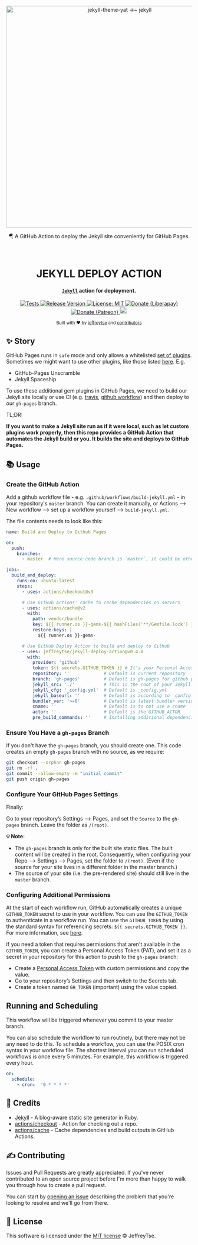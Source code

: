 <div align="center">
  <br>
  <a href="https://github.com/jeffreytse/jekyll-deploy-action">
    <img alt="jekyll-theme-yat →~ jekyll" src="https://user-images.githubusercontent.com/9413601/107134556-211ea280-692e-11eb-9d13-afb253db5c67.png" width="600">
  </a>

  <p>🪂 A GitHub Action to deploy the Jekyll site conveniently for GitHub Pages.</p>
  <br>

  <h1> JEKYLL DEPLOY ACTION </h1>
</div>

<h4 align="center">
  <a href="https://jekyllrb.com/" target="_blank"><code>Jekyll</code></a> action for deployment.
</h4>

<p align="center">
  <a href="https://jeffreytse.github.io/jekyll-deploy-action">
    <img src="https://github.com/jeffreytse/jekyll-deploy-action/workflows/Tests/badge.svg" alt="Tests" />
  </a>
  <a href="https://github.com/jeffreytse/jekyll-deploy-action/releases">
    <img src="https://img.shields.io/github/v/release/jeffreytse/jekyll-deploy-action?color=brightgreen" alt="Release Version" />
  </a>
  <a href="https://opensource.org/licenses/MIT">
    <img src="https://img.shields.io/badge/License-MIT-brightgreen.svg" alt="License: MIT" /></a>
  <a href="https://liberapay.com/jeffreytse">
    <img src="http://img.shields.io/liberapay/goal/jeffreytse.svg?logo=liberapay" alt="Donate (Liberapay)" />
  </a>
  <a href="https://patreon.com/jeffreytse">
    <img src="https://img.shields.io/badge/support-patreon-F96854.svg?style=flat-square" alt="Donate (Patreon)" />
  </a>
  <a href="https://ko-fi.com/jeffreytse">
    <img height="20" src="https://www.ko-fi.com/img/githubbutton_sm.svg" alt="Donate (Ko-fi)" />
  </a>
</p>

<div align="center">
  <sub>Built with ❤︎ by
  <a href="https://jeffreytse.net">jeffreytse</a> and
  <a href="https://github.com/jeffreytse/jekyll-deploy-action/graphs/contributors">contributors </a>
</div>

## ✨ Story

GitHub Pages runs in `safe` mode and only allows a whitelisted [set of plugins](https://pages.github.com/versions/). 
Sometimes we might want to use other plugins, like those listed [here](https://github.com/planetjekyll/awesome-jekyll-plugins).  E.g.
  
- GitHub-Pages Unscramble
- Jekyll Spaceship

To use these additional gem plugins in GitHub Pages, we need to build our Jekyll site locally or use CI (e.g. [travis](https://travis-ci.org/), [github workflow](https://help.github.com/en/actions/configuring-and-managing-workflows/configuring-a-workflow)) and then deploy to our `gh-pages` branch.

TL;DR:
  
**If you want to make a Jekyll site run as if it were local, such as let custom plugins work properly, then this repo provides a GitHub Action that automates the Jekyll build or you.  It builds the site and deploys to GitHub Pages.**

## 📚 Usage

### Create the GitHub Action

Add a github workflow file - e.g. `.github/workflows/build-jekyll.yml` - in your repository's `master` branch. You can create it manually, 
or Actions --> New workflow --> set up a workflow yourself --> `build-jekyll.yml`.  
  
The file contents needs to look like this:

```yml
name: Build and Deploy to Github Pages

on:
  push:
    branches:
      - master  # Here source code branch is `master`, it could be other branch

jobs:
  build_and_deploy:
    runs-on: ubuntu-latest
    steps:
      - uses: actions/checkout@v3

      # Use GitHub Actions' cache to cache dependencies on servers
      - uses: actions/cache@v2
        with:
          path: vendor/bundle
          key: ${{ runner.os }}-gems-${{ hashFiles('**/Gemfile.lock') }}
          restore-keys: |
            ${{ runner.os }}-gems-

      # Use GitHub Deploy Action to build and deploy to Github
      - uses: jeffreytse/jekyll-deploy-action@v0.4.0
        with:
          provider: 'github'
          token: ${{ secrets.GITHUB_TOKEN }} # It's your Personal Access Token(PAT)
          repository: ''             # Default is current repository
          branch: 'gh-pages'         # Default is gh-pages for github provider
          jekyll_src: './'           # This is the root of your Jekyll site, relative to your repo. E.g. './docs/'. Default is root directory
          jekyll_cfg: '_config.yml'  # Default is _config.yml
          jekyll_baseurl: ''         # Default is according to _config.yml
          bundler_ver: '>=0'         # Default is latest bundler version
          cname: ''                  # Default is to not use a cname
          actor: ''                  # Default is the GITHUB_ACTOR
          pre_build_commands: ''     # Installing additional dependencies (Arch Linux)
```

### Ensure You Have a `gh-pages` Branch
  
If you don't have the `gh-pages` branch, you should create one.  This code creates an empty `gh-pages` branch with no source, as we require:

```bash
git checkout --orphan gh-pages
git rm -rf .
git commit --allow-empty -m "initial commit"
git push origin gh-pages
```
 
### Configure Your GitHub Pages Settings
  
Finally:
  
Go to your repository’s Settings --> Pages, and set the `Source` to the `gh-pages` branch. Leave the folder as `/(root)`.

**💡 Note:** 
- The `gh-pages` branch is only for the built site static files.  The built content will be created in the root.
  Consequently, when configuring your Repo --> Settings --> Pages, set the folder to `/(root)`.
  (Even if the source for your site lives in a different folder in the master branch.)
- The source of your site (i.e. the pre-rendered site) should still live in the `master` branch.

### Configuring Additional Permissions
  
At the start of each workflow run, GitHub automatically creates a unique `GITHUB_TOKEN` secret to use in your workflow. 
You can use the `GITHUB_TOKEN` to authenticate in a workflow run. 
You can use the `GITHUB_TOKEN` by using the standard syntax for referencing secrets: `${{ secrets.GITHUB_TOKEN }}`. 
For more information, see [here](https://docs.github.com/en/actions/security-guides/automatic-token-authentication).

If you need a token that requires permissions that aren't available in the `GITHUB_TOKEN`, 
you can create a Personal Access Token (PAT), and set it as a secret in your repository for this action to push to the `gh-pages` branch:

- Create a [Personal Access Token](https://github.com/settings/tokens) with custom permissions and copy the value.
- Go to your repository’s Settings and then switch to the Secrets tab.
- Create a token named `GH_TOKEN` (important) using the value copied.

## Running and Scheduling
  
This workflow will be triggered whenever you commit to your master branch.

You can also schedule the workflow to run routinely, but there may not be any need to do this.
To schedule a workflow, you can use the POSIX cron syntax in your workflow file.
The shortest interval you can run scheduled workflows is once every 5 minutes. For example, this workflow is triggered every hour.

```yml
on:
  schedule:
    - cron:  '0 * * * *'
```

## 🌱 Credits

- [Jekyll](https://github.com/jekyll/jekyll) - A blog-aware static site generator in Ruby.
- [actions/checkout](https://github.com/actions/checkout) - Action for checking out a repo.
- [actions/cache](https://github.com/actions/cache) - Cache dependencies and build outputs in GitHub Actions.

## ✍️  Contributing

Issues and Pull Requests are greatly appreciated. If you've never contributed to an open source project before I'm more than happy to walk you through how to create a pull request.

You can start by [opening an issue](https://github.com/jeffreytse/jekyll-deploy-action/issues/new) describing the problem that you're looking to resolve and we'll go from there.

## 🌈 License

This software is licensed under the [MIT license](https://opensource.org/licenses/mit-license.php) © JeffreyTse.
